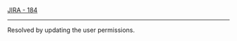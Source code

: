 
[JIRA - 184](https://avivgroup.atlassian.net/browse/LUNA-184)

---

Resolved by updating the user permissions.